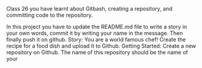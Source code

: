 Class 26 you have learnt about Gitbash, creating a repository, and committing code to the repository.

In this project you have to update the README.md file to write a story in your own words, commit it by writing your name in the message. Then finally push it on github.
Story:
You are a world famous chef! Create the recipe for a food dish and upload it to Github.
Getting Started:
Create a new repository on Github.
The name of this repository should be the name of your 